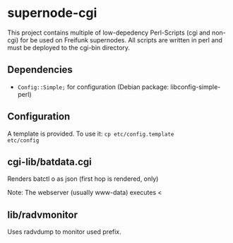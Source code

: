supernode-cgi
=============

This project contains multiple  of low-depedency Perl-Scripts (cgi and non-cgi) for be used on Freifunk supernodes.
All scripts are written in perl and must be deployed to the cgi-bin directory.

Dependencies
--------------
* <code>Config::Simple;</code> for configuration (Debian package: libconfig-simple-perl)

Configuration
----------------
A template is provided. To use it:
<code>cp etc/config.template etc/config</code>
 


cgi-lib/batdata.cgi
-------------
Renders batctl o as json (first hop is rendered, only)

Note: The webserver (usually www-data) executes <

lib/radvmonitor
---------------
Uses radvdump to monitor used prefix.

